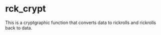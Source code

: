 # rck_crypt

This is a cryptgraphic function that converts data to rickrolls and rickrolls back to data.

